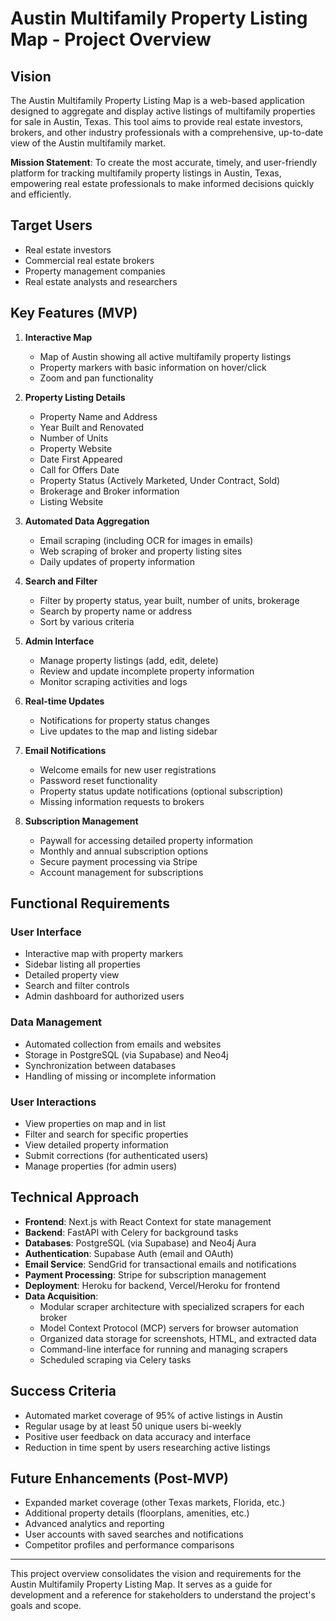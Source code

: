 # Austin Multifamily Property Listing Map - Project Overview

## Vision

The Austin Multifamily Property Listing Map is a web-based application designed to aggregate and display active listings of multifamily properties for sale in Austin, Texas. This tool aims to provide real estate investors, brokers, and other industry professionals with a comprehensive, up-to-date view of the Austin multifamily market.

**Mission Statement**: To create the most accurate, timely, and user-friendly platform for tracking multifamily property listings in Austin, Texas, empowering real estate professionals to make informed decisions quickly and efficiently.

## Target Users

- Real estate investors
- Commercial real estate brokers
- Property management companies
- Real estate analysts and researchers

## Key Features (MVP)

1. **Interactive Map**
   - Map of Austin showing all active multifamily property listings
   - Property markers with basic information on hover/click
   - Zoom and pan functionality

2. **Property Listing Details**
   - Property Name and Address
   - Year Built and Renovated
   - Number of Units
   - Property Website
   - Date First Appeared
   - Call for Offers Date
   - Property Status (Actively Marketed, Under Contract, Sold)
   - Brokerage and Broker information
   - Listing Website

3. **Automated Data Aggregation**
   - Email scraping (including OCR for images in emails)
   - Web scraping of broker and property listing sites
   - Daily updates of property information

4. **Search and Filter**
   - Filter by property status, year built, number of units, brokerage
   - Search by property name or address
   - Sort by various criteria

5. **Admin Interface**
   - Manage property listings (add, edit, delete)
   - Review and update incomplete property information
   - Monitor scraping activities and logs

6. **Real-time Updates**
   - Notifications for property status changes
   - Live updates to the map and listing sidebar

7. **Email Notifications**
   - Welcome emails for new user registrations
   - Password reset functionality
   - Property status update notifications (optional subscription)
   - Missing information requests to brokers

8. **Subscription Management**
   - Paywall for accessing detailed property information
   - Monthly and annual subscription options
   - Secure payment processing via Stripe
   - Account management for subscriptions

## Functional Requirements

### User Interface

- Interactive map with property markers
- Sidebar listing all properties
- Detailed property view
- Search and filter controls
- Admin dashboard for authorized users

### Data Management

- Automated collection from emails and websites
- Storage in PostgreSQL (via Supabase) and Neo4j
- Synchronization between databases
- Handling of missing or incomplete information

### User Interactions

- View properties on map and in list
- Filter and search for specific properties
- View detailed property information
- Submit corrections (for authenticated users)
- Manage properties (for admin users)

## Technical Approach

- **Frontend**: Next.js with React Context for state management
- **Backend**: FastAPI with Celery for background tasks
- **Databases**: PostgreSQL (via Supabase) and Neo4j Aura
- **Authentication**: Supabase Auth (email and OAuth)
- **Email Service**: SendGrid for transactional emails and notifications
- **Payment Processing**: Stripe for subscription management
- **Deployment**: Heroku for backend, Vercel/Heroku for frontend
- **Data Acquisition**:
  - Modular scraper architecture with specialized scrapers for each broker
  - Model Context Protocol (MCP) servers for browser automation
  - Organized data storage for screenshots, HTML, and extracted data
  - Command-line interface for running and managing scrapers
  - Scheduled scraping via Celery tasks

## Success Criteria

- Automated market coverage of 95% of active listings in Austin
- Regular usage by at least 50 unique users bi-weekly
- Positive user feedback on data accuracy and interface
- Reduction in time spent by users researching active listings

## Future Enhancements (Post-MVP)

- Expanded market coverage (other Texas markets, Florida, etc.)
- Additional property details (floorplans, amenities, etc.)
- Advanced analytics and reporting
- User accounts with saved searches and notifications
- Competitor profiles and performance comparisons

---

This project overview consolidates the vision and requirements for the Austin Multifamily Property Listing Map. It serves as a guide for development and a reference for stakeholders to understand the project's goals and scope. 